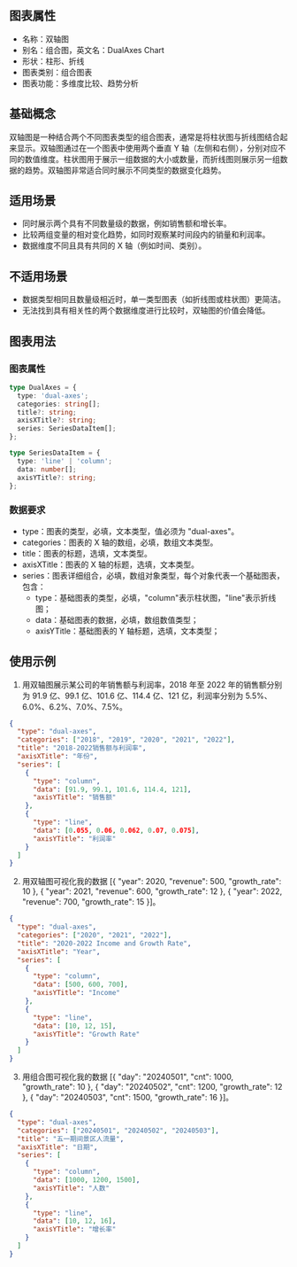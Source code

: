 ## 图表属性

- 名称：双轴图
- 别名：组合图，英文名：DualAxes Chart
- 形状：柱形、折线
- 图表类别：组合图表
- 图表功能：多维度比较、趋势分析

## 基础概念

双轴图是一种结合两个不同图表类型的组合图表，通常是将柱状图与折线图结合起来显示。双轴图通过在一个图表中使用两个垂直 Y 轴（左侧和右侧），分别对应不同的数值维度。柱状图用于展示一组数据的大小或数量，而折线图则展示另一组数据的趋势。双轴图非常适合同时展示不同类型的数据变化趋势。

## 适用场景

- 同时展示两个具有不同数量级的数据，例如销售额和增长率。
- 比较两组变量的相对变化趋势，如同时观察某时间段内的销量和利润率。
- 数据维度不同且具有共同的 X 轴（例如时间、类别）。

## 不适用场景

- 数据类型相同且数量级相近时，单一类型图表（如折线图或柱状图）更简洁。
- 无法找到具有相关性的两个数据维度进行比较时，双轴图的价值会降低。

## 图表用法

### 图表属性

```typescript
type DualAxes = {
  type: 'dual-axes';
  categories: string[];
  title?: string;
  axisXTitle?: string;
  series: SeriesDataItem[];
};

type SeriesDataItem = {
  type: 'line' | 'column';
  data: number[];
  axisYTitle?: string;
};
```

### 数据要求

- type：图表的类型，必填，文本类型，值必须为 "dual-axes"。
- categories：图表的 X 轴的数组，必填，数组文本类型。
- title：图表的标题，选填，文本类型。
- axisXTitle：图表的 X 轴的标题，选填，文本类型。
- series：图表详细组合，必填，数组对象类型，每个对象代表一个基础图表，包含：
  - type：基础图表的类型，必填，"column"表示柱状图，"line"表示折线图；
  - data：基础图表的数据，必填，数组数值类型；
  - axisYTitle：基础图表的 Y 轴标题，选填，文本类型；

## 使用示例

1. 用双轴图展示某公司的年销售额与利润率，2018 年至 2022 年的销售额分别为 91.9 亿、99.1 亿、101.6 亿、114.4 亿、121 亿，利润率分别为 5.5%、6.0%、6.2%、7.0%、7.5%。

```json
{
  "type": "dual-axes",
  "categories": ["2018", "2019", "2020", "2021", "2022"],
  "title": "2018-2022销售额与利润率",
  "axisXTitle": "年份",
  "series": [
    {
      "type": "column",
      "data": [91.9, 99.1, 101.6, 114.4, 121],
      "axisYTitle": "销售额"
    },
    {
      "type": "line",
      "data": [0.055, 0.06, 0.062, 0.07, 0.075],
      "axisYTitle": "利润率"
    }
  ]
}
```

2. 用双轴图可视化我的数据 [{ "year": 2020, "revenue": 500, "growth_rate": 10 }, { "year": 2021, "revenue": 600, "growth_rate": 12 }, { "year": 2022, "revenue": 700, "growth_rate": 15 }]。

```json
{
  "type": "dual-axes",
  "categories": ["2020", "2021", "2022"],
  "title": "2020-2022 Income and Growth Rate",
  "axisXTitle": "Year",
  "series": [
    {
      "type": "column",
      "data": [500, 600, 700],
      "axisYTitle": "Income"
    },
    {
      "type": "line",
      "data": [10, 12, 15],
      "axisYTitle": "Growth Rate"
    }
  ]
}
```

3. 用组合图可视化我的数据 [{ "day": "20240501", "cnt": 1000, "growth_rate": 10 }, { "day": "20240502", "cnt": 1200, "growth_rate": 12 }, { "day": "20240503", "cnt": 1500, "growth_rate": 16 }]。

```json
{
  "type": "dual-axes",
  "categories": ["20240501", "20240502", "20240503"],
  "title": "五一期间景区人流量",
  "axisXTitle": "日期",
  "series": [
    {
      "type": "column",
      "data": [1000, 1200, 1500],
      "axisYTitle": "人数"
    },
    {
      "type": "line",
      "data": [10, 12, 16],
      "axisYTitle": "增长率"
    }
  ]
}
```
